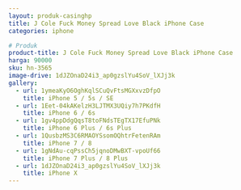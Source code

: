 ```yaml
---
layout: produk-casinghp
title: J Cole Fuck Money Spread Love Black iPhone Case
categories: iphone

# Produk
product-title: J Cole Fuck Money Spread Love Black iPhone Case
harga: 90000
sku: hn-3565
image-drive: 1dJZOnaD24i3_ap0gzslYu4SoV_lXJj3k
gallery:
  - url: 1ymeaKyO6OghKqlSCuQvFtsMGXxvzDfpO
    title: iPhone 5 / 5s / SE
  - url: 1Eet-04kAKelzH3LJTMX3UQiy7h7PKdfH
    title: iPhone 6 / 6s
  - url: 1gv4ppDdgQqsT8toFNdsTEgTX17EfuPNk
    title: iPhone 6 Plus / 6s Plus
  - url: 1QusbzMS3C6RMAOYSsomOQhtrFetenRAm
    title: iPhone 7 / 8
  - url: 1gNdAu-cqPssCh5jqnoDMwBXT-vpoUf66
    title: iPhone 7 Plus / 8 Plus
  - url: 1dJZOnaD24i3_ap0gzslYu4SoV_lXJj3k
    title: iPhone X
---
```

